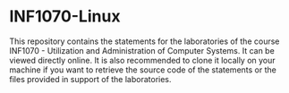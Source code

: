 # INF1070-Linux
This repository contains the statements for the laboratories of the course INF1070 - Utilization and Administration of Computer Systems. It can be viewed directly online. It is also recommended to clone it locally on your machine if you want to retrieve the source code of the statements or the files provided in support of the laboratories.
